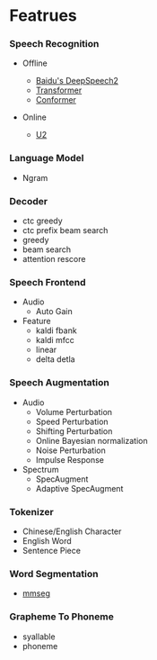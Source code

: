 # Featrues

### Speech Recognition

* Offline
  * [Baidu's DeepSpeech2](http://proceedings.mlr.press/v48/amodei16.pdf)
  * [Transformer](https://arxiv.org/abs/1706.03762)
  * [Conformer](https://arxiv.org/abs/2005.08100)

* Online
  * [U2](https://arxiv.org/pdf/2012.05481.pdf)

### Language Model

* Ngram

### Decoder

* ctc greedy
* ctc prefix beam search
* greedy
* beam search
* attention rescore

### Speech Frontend

* Audio
  * Auto Gain
* Feature
  * kaldi fbank
  * kaldi mfcc
  * linear
  * delta detla

### Speech Augmentation

* Audio
  - Volume Perturbation
  - Speed Perturbation
  - Shifting Perturbation
  - Online Bayesian normalization
  - Noise Perturbation
  - Impulse Response
* Spectrum
  - SpecAugment
  - Adaptive SpecAugment

### Tokenizer

* Chinese/English Character
* English Word
* Sentence Piece

### Word Segmentation

*  [mmseg](http://technology.chtsai.org/mmseg/)

### Grapheme To Phoneme

* syallable
* phoneme